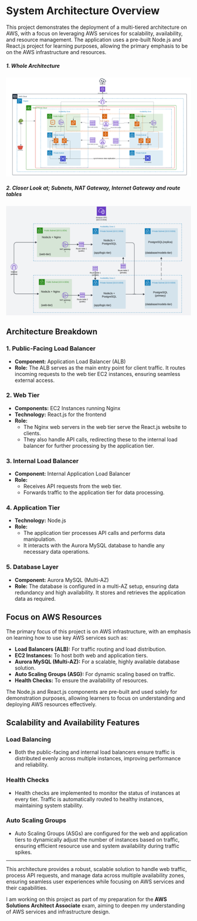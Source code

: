 <!-- Project Readme with sections to other resources -->
# System Architecture Overview

This project demonstrates the deployment of a multi-tiered architecture on AWS, with a focus on leveraging AWS services for scalability, availability, and resource management. The application uses a pre-built Node.js and React.js project for learning purposes, allowing the primary emphasis to be on the AWS infrastructure and resources.

##### 1. Whole Architecture

![Architecture diagram 1](/architecture-diagrams/3-tier-architecture-project-1.png)

##### 2. Closer Look at; Subnets, NAT Gateway, Internet Gateway and route tables

![Architecture diagram 2](/architecture-diagrams/3-tier-architecture-igw-nat-subnets-rt.png)

## Architecture Breakdown

### 1. Public-Facing Load Balancer
- **Component:** Application Load Balancer (ALB)
- **Role:** The ALB serves as the main entry point for client traffic. It routes incoming requests to the web tier EC2 instances, ensuring seamless external access.

### 2. Web Tier
- **Components:** EC2 Instances running Nginx
- **Technology:** React.js for the frontend
- **Role:** 
   - The Nginx web servers in the web tier serve the React.js website to clients.
   - They also handle API calls, redirecting these to the internal load balancer for further processing by the application tier.

### 3. Internal Load Balancer
- **Component:** Internal Application Load Balancer
- **Role:** 
   - Receives API requests from the web tier.
   - Forwards traffic to the application tier for data processing.

### 4. Application Tier
- **Technology:** Node.js
- **Role:** 
   - The application tier processes API calls and performs data manipulation.
   - It interacts with the Aurora MySQL database to handle any necessary data operations.

### 5. Database Layer
- **Component:** Aurora MySQL (Multi-AZ)
- **Role:** The database is configured in a multi-AZ setup, ensuring data redundancy and high availability. It stores and retrieves the application data as required.

## Focus on AWS Resources

The primary focus of this project is on AWS infrastructure, with an emphasis on learning how to use key AWS services such as:
- **Load Balancers (ALB):** For traffic routing and load distribution.
- **EC2 Instances:** To host both web and application tiers.
- **Aurora MySQL (Multi-AZ):** For a scalable, highly available database solution.
- **Auto Scaling Groups (ASG):** For dynamic scaling based on traffic.
- **Health Checks:** To ensure the availability of resources.

The Node.js and React.js components are pre-built and used solely for demonstration purposes, allowing learners to focus on understanding and deploying AWS resources effectively.

## Scalability and Availability Features

### Load Balancing
- Both the public-facing and internal load balancers ensure traffic is distributed evenly across multiple instances, improving performance and reliability.

### Health Checks
- Health checks are implemented to monitor the status of instances at every tier. Traffic is automatically routed to healthy instances, maintaining system stability.

### Auto Scaling Groups
- Auto Scaling Groups (ASGs) are configured for the web and application tiers to dynamically adjust the number of instances based on traffic, ensuring efficient resource use and system availability during traffic spikes.

---

This architecture provides a robust, scalable solution to handle web traffic, process API requests, and manage data across multiple availability zones, ensuring seamless user experiences while focusing on AWS services and their capabilities.

I am working on this project as part of my preparation for the **AWS Solutions Architect Associate** exam, aiming to deepen my understanding of AWS services and infrastructure design.
